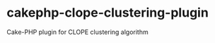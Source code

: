 cakephp-clope-clustering-plugin
===============================

Cake-PHP plugin for CLOPE clustering algorithm
